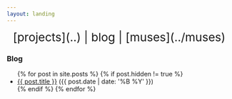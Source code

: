 ```yaml
---
layout: landing
---
```


<div style="font-size: 26px; text-align: center;" markdown="1">
[projects](..) | blog | [muses](../muses)
</div>

<h3>Blog</h3>
<ul>
  {% for post in site.posts %}
  {% if post.hidden != true %}
    <li>
      <a href="{{ post.url }}">{{ post.title }}</a> ({{ post.date | date: '%B %Y' }})
    </li>
  {% endif %}
  {% endfor %}
</ul>
